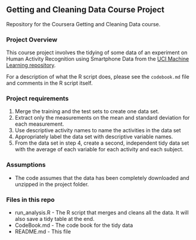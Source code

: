 ## Getting and Cleaning Data Course Project

Repository for the Coursera Getting and Cleaning Data course.

### Project Overview

This course project involves the tidying of some data of an experiment on Human Activity Recognition using Smartphone Data from the [UCI Machine Learning repository](http://archive.ics.uci.edu/ml/datasets/Human+Activity+Recognition+Using+Smartphones).

For a description of what the R script does, please see the `codebook.md` file and comments in the R script itself.

### Project requirements

1. Merge the training and the test sets to create one data set.
2. Extract only the measurements on the mean and standard deviation for each measurement. 
3. Use descriptive activity names to name the activities in the data set
4. Appropriately label the data set with descriptive variable names. 
5. From the data set in step 4, create a second, independent tidy data set with the average of each variable for each activity and each subject.

### Assumptions
* The code assumes that the data has been completely downloaded and unzipped in the project folder.

### Files in this repo

* run_analysis.R - The R script that merges and cleans all the data. It will also save a tidy table at the end.
* CodeBook.md - The code book for the tidy data
* README.md - This file
